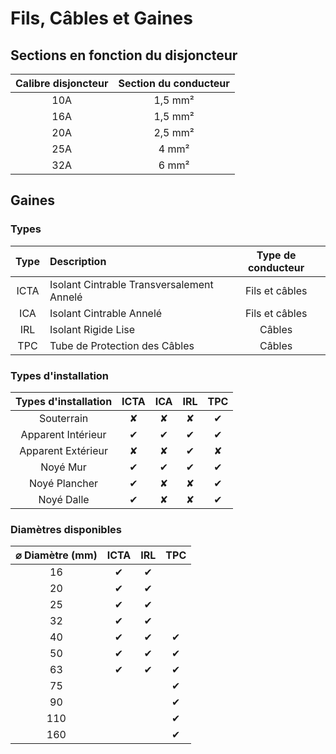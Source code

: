 
# Fils, Câbles et Gaines
## Sections en fonction du disjoncteur
|Calibre disjoncteur|Section du conducteur|
|:--:|:--:|
| 10A | 1,5 mm²|
| 16A | 1,5 mm²|
| 20A | 2,5 mm²|
| 25A | 4 mm²|
| 32A | 6 mm²|

## Gaines
### Types
|  **Type** | **Description** | **Type de conducteur** |
| :---: | :--- | :---: |
|  ICTA | Isolant Cintrable Transversalement Annelé | Fils et câbles |
|  ICA | Isolant Cintrable Annelé | Fils et câbles |
|  IRL | Isolant Rigide Lise | Câbles |
|  TPC | Tube de Protection des Câbles | Câbles |

### Types d'installation
|  **Types d'installation** | **ICTA** | **ICA** | **IRL** | **TPC** |
| :---: | :---: | :---: | :---: | :---: |
|  Souterrain | ✘ | ✘ | ✘ | ✔ |
|  Apparent Intérieur | ✔ | ✔ | ✔ | ✔ |
|  Apparent Extérieur | ✘ | ✘ | ✔ | ✘ |
|  Noyé Mur | ✔ | ✔ | ✔ | ✔ |
|  Noyé Plancher | ✔ | ✘ | ✘ | ✔ |
|  Noyé Dalle | ✔ | ✘ | ✘ | ✔ |

### Diamètres disponibles
|  ⌀ Diamètre (mm) | ICTA | IRL | TPC |
| :---: | :---: | :---: | :---: |
|  16 | ✔ | ✔ |  |
|  20 | ✔ | ✔ |  |
|  25 | ✔ | ✔ |  |
|  32 | ✔ | ✔ |  |
|  40 | ✔ | ✔ | ✔ |
|  50 | ✔ | ✔ | ✔ |
|  63 | ✔ | ✔ | ✔ |
|  75 |  |  | ✔ |
|  90 |  |  | ✔ |
|  110 |  |  | ✔ |
|  160 |  |  | ✔ |